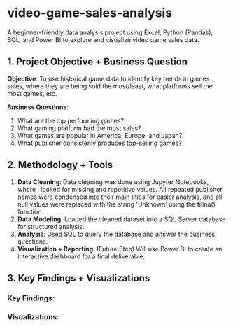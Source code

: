 # video-game-sales-analysis
A beginner-friendly data analysis project using Excel, Python (Pandas), SQL, and Power BI to explore and visualize video game sales data.

## 1. Project Objective + Business Question
**Objective**: To use historical game data to identify key trends in games sales, where they are being sold the most/least, what platforms sell the most games, etc.

**Business Questions**:
1. What are the top performing games?
2. What gaming platform had the most sales?
3. What games are popular in America, Europe, and Japan?
4. What publisher consistenly produces top-selling games?

## 2. Methodology + Tools
1. **Data Cleaning**: Data cleaning was done using Jupyter Notebooks, where I looked for missing and repetitive values. All repeated publisher names were condensed into their main titles for easier analysis, and all null values were replaced with the string 'Unknown' using the fillna() function.
2. **Data Modeling**: Loaded the cleaned dataset into a SQL Server database for structured analysis.
3. **Analysis**: Used SQL to query the database and answer the business questions.
4. **Visualization + Reporting**: (Future Step) Will use Power BI to create an interactive dashboard for a final deliverable.

## 3. Key Findings + Visualizations
### Key Findings:

### Visualizations:


